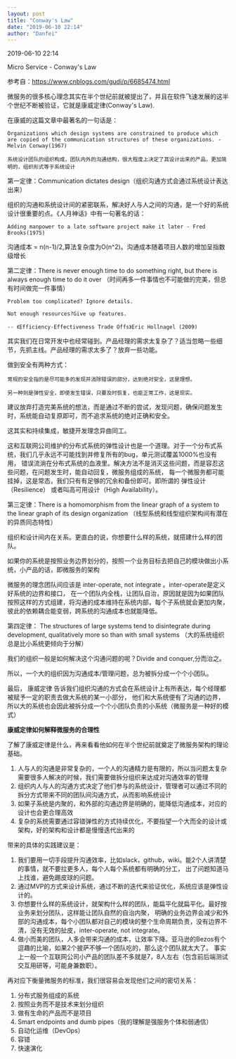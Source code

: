 ```yaml
---
layout: post
title: "Conway's Law"
date: "2019-06-10 22:14"
author: "Danfei"
---
```

2019-06-10 22:14

Micro Service - Conway's Law

参考自：https://www.cnblogs.com/gudi/p/6685474.html

微服务的很多核心理念其实在半个世纪前就被提出了，并且在软件飞速发展的这半个世纪不断被验证，它就是康威定律(Conway's Law).

在康威的这篇文章中最著名的一句话是：
	
	Organizations which design systems are constrained to produce which are copied of the communication structures of these organizations. - Melvin Conway(1967)
	
	系统设计团队的组织构成，团队内外的沟通结构，很大程度上决定了其设计出来的产品，更加简明的，组织形式等于系统设计

第一定律：Communication dictates design（组织沟通方式会通过系统设计表达出来）

组织的沟通和系统设计间的紧密联系，解决好人与人之间的沟通，是一个好的系统设计很重要的点。《人月神话》中有一句著名的话：

	Adding manpower to a late software project make it later - Fred Brooks(1975)

沟通成本 = n(n-1)/2,算法复杂度为O(n^2)。沟通成本随着项目人数的增加呈指数级增长

第二定律：There is never enough time to do something right, but there is always enough time to do it over
（时间再多一件事情也不可能做的完美，但总有时间做完一件事情）

	Problem too complicated? Ignore details. 
	
	Not enough resources?Give up features.
	
	-- 《Efficiency-Effectiveness Trade Offs》Eric Hollnagel (2009)

其实我们在日常开发中也经常碰到。产品经理的需求太复杂了？适当忽略一些细节，先抓主线。产品经理的需求太多了？放弃一些功能。

做到安全有两种方式：

	常规的安全指的是尽可能多的发现并消除错误的部分，达到绝对安全，这是理想。

	另一种则是弹性安全，即使发生错误，只要及时恢复，也能正常工作，这是现实。

建议放弃打造完美系统的想法，而是通过不断的尝试，发现问题，确保问题发生时，系统能自动复原即可，而不追求系统的绝对正确和安全。

这其实和持续集成，敏捷开发理念异曲同工。

这和互联网公司维护的分布式系统的弹性设计也是一个道理。对于一个分布式系统，我们几乎永远不可能找到并修复所有的bug，单元测试覆盖1000%也没有用，
错误流淌在分布式系统的血液里。解决方法不是消灭这些问题，而是容忍这些问题，在问题发生时，能自动回复，微服务组成的系统，
每一个微服务都可能挂掉，这是常态，我们只有有足够的冗余和备份即可。即所谓的 弹性设计（Resilience） 或者叫高可用设计（High Availability）。

第三定律：There is a homomorphism from the linear graph of a system to the linear graph of its design organization
（线型系统和线型组织架构间有潜在的异质同态特性）        

组织和设计间内在关系。更直白的说，你想要什么样的系统，就搭建什么样的团队。

如果你的系统是按照业务边界划分的，按照一个业务目标去把自己的模块做出小系统，小产品的话，即微服务的架构

  微服务的理念团队间应该是 inter-operate, not integrate 。inter-operate是定义好系统的边界和接口，
  在一个团队内全栈，让团队自治，原因就是因为如果团队按照这样的方式组建，将沟通的成本维持在系统内部，每个子系统就会更加内聚，
  彼此的依赖耦合能变弱，跨系统的沟通成本也就能降低。
  
第四定律： The structures of large systems tend to disintegrate during development, qualitatively more so than with small systems
（大的系统组织总是比小系统更倾向于分解）

我们的组织一般是如何解决这个沟通问题的呢？Divide and conquer,分而治之。

所以，一个大的组织因为沟通成本/管理问题，总为被拆分成一个个小团队。

最后， 康威定律 告诉我们组织沟通的方式会在系统设计上有所表达，每个经理都被赋予一定的职责去做大系统的某一小部分，
他们和大系统便有了沟通的边界，所以大的系统也会因此被拆分成一个个小团队负责的小系统（微服务是一种好的模式）

**康威定律如何解释微服务的合理性**

了解了康威定律是什么，再来看看他如何在半个世纪前就奠定了微服务架构的理论基础。

1. 人与人的沟通是非常复杂的，一个人的沟通精力是有限的，所以当问题太复杂需要很多人解决的时候，我们需要做拆分组织来达成对沟通效率的管理
2. 组织内人与人的沟通方式决定了他们参与的系统设计，管理者可以通过不同的拆分方式带来不同的团队间沟通方式，从而影响系统设计
3. 如果子系统是内聚的，和外部的沟通边界是明确的，能降低沟通成本，对应的设计也会更合理高效
4. 复杂的系统需要通过容错弹性的方式持续优化，不要指望一个大而全的设计或架构，好的架构和设计都是慢慢迭代出来的
      
带来的具体的实践建议是：

1. 我们要用一切手段提升沟通效率，比如slack，github，wiki。能2个人讲清楚的事情，就不要拉更多人，每个人每个系统都有明确的分工，
出了问题知道马上找谁，避免踢皮球的问题。
2. 通过MVP的方式来设计系统，通过不断的迭代来验证优化，系统应该是弹性设计的。
3. 你想要什么样的系统设计，就架构什么样的团队，能扁平化就扁平化。最好按业务来划分团队，这样能让团队自然的自治内聚，
明确的业务边界会减少和外部的沟通成本，每个小团队都对自己的模块的整个生命周期负责，没有边界不清，没有无效的扯皮，inter-operate, not integrate。
4. 做小而美的团队，人多会带来沟通的成本，让效率下降。亚马逊的Bezos有个逗趣的比喻，如果2个披萨不够一个团队吃的，那么这个团队就太大了。
事实上一般一个互联网公司小产品的团队差不多就是7，8人左右（包含前后端测试交互用研等，可能身兼数职）。
      
再对应下衡量微服务的标准，我们很容易会发现他们之间的密切关系：

1. 分布式服务组成的系统
2. 按照业务而不是技术来划分组织
3. 做有生命的产品而不是项目
4. Smart endpoints and dumb pipes（我的理解是强服务个体和弱通信）
5. 自动化运维（DevOps）
6. 容错
7. 快速演化